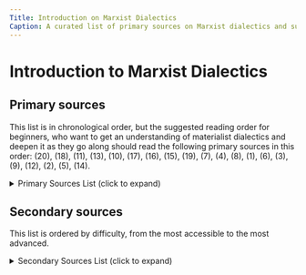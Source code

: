 ```yaml
---
Title: Introduction on Marxist Dialectics
Caption: A curated list of primary sources on Marxist dialectics and suggested reading list for materialist dialectics.
---
```


# Introduction to Marxist Dialectics

## Primary sources 

This list is in chronological order, but the suggested reading order for beginners, who want to get an understanding of materialist dialectics and deepen it as they go along should read the following primary sources in this order: (20), (18), (11), (13), (10), (17), (16), (15), (19), (7), (4), (8), (1), (6), (3), (9), (12), (2), (5), (14).

<details>
<summary>Primary Sources List (click to expand)</summary>

 


1. Marx: [Holy Family: The Mystery of Speculative Construction](https://www.marxists.org/archive/marx/works/1845/holy-family/index.htm) and [The Revealed Mystery of The “Standpoint”](https://www.marxists.org/archive/marx/works/1845/holy-family/ch08_4.htm). Gives a general critique of the idealist method in the manner of a demystification. Not fully Marxist yet (it's arguably the breaking point with Feuerbach), but important.

2. Marx: [Theses On Feuerbach](https://www.marxists.org/archive/marx/works/1845/theses/index.htm). The breakthrough to Marxism, where Marx overcomes both the German Idealist tradition and the old materialism. Very dense and requires a lot of knowledge of the named traditions to fully be grasped, but you can still get something out of it without that knowledge. I'd argue Marx and Engels unfold and develop these theses in German Ideology, which makes things easier.

3. Marx and Engels: German Ideology: [Feuerbach: Opposition of the Materialist and Idealist Outlooks](https://www.marxists.org/archive/marx/works/1845/german-ideology/ch01.htm). They develop historical materialism (pay close attention on the stress they put on the relations of production here) and lay down some fundamentals of dialectical materialism. In this interrelated explanation it is clear that both aspects of Marxism cannot be separated without destroying them.

4. Marx: Poverty of Philosophy: [The Method](https://www.marxists.org/archive/marx/works/1847/poverty-philosophy/ch02.htm). Proudhon had a second hand, vulgarized understanding of Hegelian dialectics and Marx felt it needed correction and clarification how things really work. In doing that he left us one of his few direct investigations of dialectics.

5. Marx: Grundrisse: [Introduction](https://www.marxists.org/archive/marx/works/1857/grundrisse/ch01.htm). I think this is Marx' deepest, fairly direct treatment of materialist dialectics. Difficult read that should be studied again and again, but there's much of great import here.

6. Marx: Contribution: [Preface](https://www.marxists.org/archive/marx/works/1859/critique-pol-economy/preface.htm). Very general lines on historical and dialectical materialism. Very influential. Should be read carefully, because some take a mechanistic and economistic reading out of this that's not Marx' intention.

7. Marx: Capital I: [Prefaces and Afterwords](https://www.marxists.org/archive/marx/works/1867-c1/part0.htm). Includes general remarks, a longer excerpt from a Russian reviewer on method that Marx approves of and an applied example regarding the decline and transformation of political economy. As Lenin first pointed out, Capital itself is of course the greatest example of the application of the Marxist method.

8. Engels: [Anti-Dühring](https://www.marxists.org/archive/marx/works/1877/anti-duhring/index.htm). Introductions and Part I: Philosophy. Engels gives a general outline of Marx' and his views regarding philosophical problems, science and the historical development of human thought. Including three chapters on the most basic movements of materialist dialectics. Later reworked into the [Socialism: Utopian and Scientific](https://www.marxists.org/archive/marx/works/1880/soc-utop/index.htm) pamphlet, so I'll only list Anti-Dühring here. Printed versions should also have his notes on this book, which include more interesting and important thoughts on materialist dialectics.

9. Engels: [Dialectics of Nature](https://www.marxists.org/archive/marx/works/1883/don/index.htm). Engels late, unfinished masterpiece. He studied the natural sciences for more than a decade to write this. Most of it remained fragmentary, however it includes chapters and fragments on dialectics, the Marxist understanding of the sciences and their relation to dialectical thought, a still very important struggle against empiricism that permeates the entire book, etc. In times of the Anthropocene this might be one of the most important Marxist books.

10. Engels: [Ludwig Feuerbach and the End of Classical German Philosophy](https://www.marxists.org/archive/marx/works/1886/ludwig-feuerbach/index.htm). Engels outlines the development of Marxism out of its heritage in German Idealism. He defends this heritage against the vulgarization of neo-Kantianism that had already set in at that point (see Lukács for the deeper causes of this still ongoing phenomenon of the rot of bourgeois philosophy). Engels was the first to take up the fight against this.

11. Stalin: [Anarchism Or Socialism?](https://www.marxists.org/reference/archive/stalin/works/1906/12/x01.htm). One the funniest texts of Marxism, imo. Stalin gives a rundown of the basics of historical and dialectical materialism in an easy to understand, polemical fashion. Great for beginners.

12. Lenin: [Materialism and Empirio-criticism](https://www.marxists.org/archive/lenin/works/1908/mec/index.htm). After the defeat of the 1905-06 Russian Revolution neo-Kantian and positivist philosophical positions took a hold within the ranks of the Bolsheviks, prompting Lenin to write his longest worked out philosophical work. Building on Engels, Feuerbach and Dietzgen, this is largely focused on epistemology, the theory of science and materialism. Contrary to the popular cliché Lenin is not an undialectical thinker here (he never was).

13. Lenin: [The Three Sources and Three Component Parts of Marxism](https://www.marxists.org/archive/lenin/works/1913/mar/x01.htm). Gives a short theorization of the main elements of Marxism as a whole.

14. Lenin: [Philosophical Notebooks](https://www.marxists.org/archive/lenin/works/cw/pdf/lenin-cw-vol-38.pdf). The core of this is Lenin's study of Hegel's Logic, which is in essence a Marxist demystification of Hegel. These studies were crucial in his theorization of imperialism and the struggle against its effects within the labor movement (the revisionism of the Second International, the national question, the labor aristocracy, etc.). Woefully under read, this is Lenin's most important philosophical work and it has influenced the greatest philosophers in Marxism (Mao, Ilyenkov, Lukács).

15. Lenin: [Karl Marx](https://www.marxists.org/archive/lenin/works/1914/granat/index.htm). Written during his Hegel studies, this is a masterpiece of theoretical condensation and includes an account of materialist dialectics.

16. Lenin: [Once Again On The Trade Unions](https://www.marxists.org/archive/lenin/works/1921/jan/25.htm). Forced by the mistakes of Trotsky and Bukharin, Lenin gives a brief but pointed discussion of the basics of dialectics, with an important differentiation to eclecticism (which Marx already always stressed as characteristic for petite bourgeois thought).

17. Lenin: [On the Significance of Militant Materialism](https://www.marxists.org/archive/lenin/works/1922/mar/12.htm). A brief text in which Lenin stresses the importance of materialist dialectics for the natural sciences in particular as well as the relation of the Marxist philosopher to the natural scientists.

18. Mao: [On Practice](https://www.marxists.org/reference/archive/mao/selected-works/volume-1/mswv1_16.htm). A fantastically accessible, deep presentation of the basics of dialectical materialism.

19. Mao: [On Contradiction](https://www.marxists.org/reference/archive/mao/selected-works/volume-1/mswv1_17.htm). Mao advances the Marxist theory of contradiction in this crucial masterpiece of materialist dialectics. Here as well as in On Practice he built on Lenin's Philosophical Notebooks.

20. Stalin: [Dialectical and Historical Materialism](https://www.marxists.org/reference/archive/stalin/works/1938/09.htm). Stalin's classical presentation. Much maligned and indeed flawed (arguably its greatest error is a complete omission of the core of dialectics, the unity of opposites), this is still a good introductory text to Marxism. It just shouldn't be read as an exhaustive account of Marxism.

</details>

## Secondary sources 

This list is ordered by difficulty, from the most accessible to the most advanced.

<details>
<summary>Secondary Sources List (click to expand)</summary>

1. Thalheimer: [Introduction to Dialectical Materialism](https://www.marxists.org/archive/thalheimer/works/diamat/index.htm). Easy read well suited for beginners. Has the advantage of giving an historical approach and including interesting stuff on the Indian and Chinese heritage. He's also trying a deduction as the three basic laws of dialectics as given by Engels.

2. Plekhanov: [The Development of the Monist View of History](https://www.marxists.org/archive/plekhanov/1895/monist/index.htm). Also accessible (not quite so much as Thalheimer) and with a historical approach (not reaching as deep into time as Thalheimer, but going deeper in terms of content). Very insgihtful regarding the genesis of historical materialism too.

3. Ilyenkov: [Leninist Dialectics & Metaphysics of Positivism](https://www.marxists.org/archive/ilyenkov/works/positive/index.htm). A polemic against the positivism taking a hold in the Brezhnev era of the USSR. Ilyenkov defends and contextualizes Lenin's Empiriocriticism polemic and attacks Bogdanov's techno-fetishist visions of the future (relevant for Americans and their still prevalent techno fetish).

4. Lukács: [What is Orthodox Marxism?](https://www.marxists.org/archive/lukacs/works/history/orthodox.htm). He's stressing the crucial role of dialectics to Marxism. Written in the struggle against the mechanistic tradition that had developed through the Second International.

5. Lukács: [Moses Hess and the Problems of Idealist Dialectics](https://www.marxists.org/archive/lukacs/works/1926/moses-hess.htm). Brilliant analysis of the dead-ends of the attempts to overcome the Hegelian tradition along the path of idealism. Elucidates the philosophical achievements of Marx and Engels. Still works against these attempts that haven't stopped, naturally (since their roots in bourgeois society persist).

6. Pilling: [Marx’s Capital](https://www.marxists.org/archive/pilling/works/capital/index.htm). Great elucidation of Marx' method. Informed by Lenin's Hegel studies, Ilyenkov's study of Capital, Rubin's analysis of commodity fetishism and Rosdolsky's analysis of the Grundrisse. He was a trot, so there's some unnecessary Stalin bashing.

7. Ilyenkov: [Dialectical Logic](https://www.marxists.org/archive/ilyenkov/works/essays/index.htm). A book length analysis of the modern dialectical tradition from Descartes to Lenin, critically analyzing the emergence and development of materialist dialectics up to that point. Brilliant but advanced stuff.

8. Ilyenkov: [Dialectics of the Abstract & the Concrete in Marx’s Capital](https://www.marxists.org/archive/ilyenkov/works/abstract/index.htm). Imo still the finest analysis of Marx' method in Capital.

9. Lukács: [Destruction of Reason](https://archive.org/details/the-destruction-of-reason-by-gyorgy-lukacs). Lukács investigates the roots of fascist ideology in the tradition of German philosophy (he's not claiming that this is an exclusively German phenomenon) and the causes for the decline of bourgeois philosophy after Hegel, especially after the bourgeoisie had secured its rule in 1871 and the working class had emerged as the new historical force threatening bourgeois society. Not that difficult to read but necessitates some understanding of Hegel to get the central thesis.
</details>
